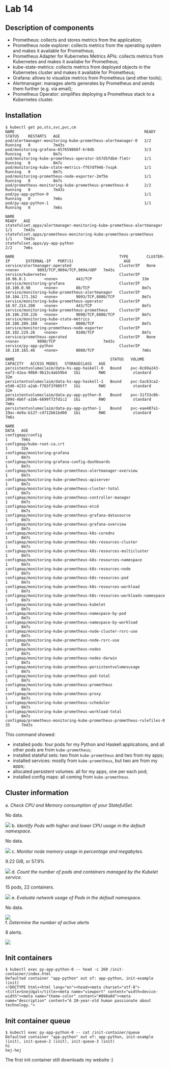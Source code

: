 # Lab 14

## Description of components

- Prometheus: collects and stores metrics from the application;
- Prometheus node explorer: collects metrics from the operating system and makes
  it available for Prometheus;
- Prometheus Adapter for Kubernetes Metrics APIs: collects metrics from
  Kubernetes and makes it availabe for Prometheus;
- kube-state-metrics: collects metrics from deployed objects in the Kubernetes
  cluster and makes it available for Prometheus;
- Grafana: allows to visualize metrics from Prometheus (and other tools);
- Alertmanager: manages alerts generates by Prometheus and sends them further
  (e.g. via email);
- Prometheus Operator: simplifies deploying a Prometheus stack to a Kubernetes
  cluster.

## Installation

```
$ kubectl get po,sts,svc,pvc,cm
NAME                                                         READY   STATUS    RESTARTS   AGE
pod/alertmanager-monitoring-kube-prometheus-alertmanager-0   2/2     Running   0          7m43s
pod/monitoring-grafana-657659866f-kr8db                      3/3     Running   0          8m7s
pod/monitoring-kube-prometheus-operator-b57d5fdb4-flmtr      1/1     Running   0          8m7s
pod/monitoring-kube-state-metrics-ff67df946-7xspk            1/1     Running   0          8m7s
pod/monitoring-prometheus-node-exporter-2mf5m                1/1     Running   0          8m7s
pod/prometheus-monitoring-kube-prometheus-prometheus-0       2/2     Running   0          7m43s
pod/py-app-python-0                                          1/1     Running   0          7m6s
pod/py-app-python-1                                          1/1     Running   0          7m6s

NAME                                                                    READY   AGE
statefulset.apps/alertmanager-monitoring-kube-prometheus-alertmanager   1/1     7m43s
statefulset.apps/prometheus-monitoring-kube-prometheus-prometheus       1/1     7m43s
statefulset.apps/py-app-python                                          2/2     7m6s

NAME                                              TYPE        CLUSTER-IP       EXTERNAL-IP   PORT(S)                      AGE
service/alertmanager-operated                     ClusterIP   None             <none>        9093/TCP,9094/TCP,9094/UDP   7m43s
service/kubernetes                                ClusterIP   10.96.0.1        <none>        443/TCP                      33m
service/monitoring-grafana                        ClusterIP   10.100.0.98      <none>        80/TCP                       8m7s
service/monitoring-kube-prometheus-alertmanager   ClusterIP   10.104.171.162   <none>        9093/TCP,8080/TCP            8m7s
service/monitoring-kube-prometheus-operator       ClusterIP   10.97.214.200    <none>        443/TCP                      8m7s
service/monitoring-kube-prometheus-prometheus     ClusterIP   10.106.250.226   <none>        9090/TCP,8080/TCP            8m7s
service/monitoring-kube-state-metrics             ClusterIP   10.108.209.168   <none>        8080/TCP                     8m7s
service/monitoring-prometheus-node-exporter       ClusterIP   10.102.229.26    <none>        9100/TCP                     8m7s
service/prometheus-operated                       ClusterIP   None             <none>        9090/TCP                     7m43s
service/py-app-python                             ClusterIP   10.110.165.46    <none>        8080/TCP                     7m6s

NAME                                          STATUS   VOLUME                                     CAPACITY   ACCESS MODES   STORAGECLASS   AGE
persistentvolumeclaim/data-hs-app-haskell-0   Bound    pvc-8c69a243-eaf3-41ea-90b0-9b13c4ab59b4   1Gi        RWO            standard       32m
persistentvolumeclaim/data-hs-app-haskell-1   Bound    pvc-5ac63ca2-e5d6-4233-a2ab-f783f3f005f7   1Gi        RWO            standard       32m
persistentvolumeclaim/data-py-app-python-0    Bound    pvc-31f33c0b-209d-4b6f-a1b6-6699f72fd1c2   1Gi        RWO            standard       7m6s
persistentvolumeclaim/data-py-app-python-1    Bound    pvc-eae487a1-19ac-4e9a-b12f-c4712b61bd60   1Gi        RWO            standard       7m6s

NAME                                                                     DATA   AGE
configmap/config                                                         1      7m6s
configmap/kube-root-ca.crt                                               1      32m
configmap/monitoring-grafana                                             1      8m7s
configmap/monitoring-grafana-config-dashboards                           1      8m7s
configmap/monitoring-kube-prometheus-alertmanager-overview               1      8m7s
configmap/monitoring-kube-prometheus-apiserver                           1      8m7s
configmap/monitoring-kube-prometheus-cluster-total                       1      8m7s
configmap/monitoring-kube-prometheus-controller-manager                  1      8m7s
configmap/monitoring-kube-prometheus-etcd                                1      8m7s
configmap/monitoring-kube-prometheus-grafana-datasource                  1      8m7s
configmap/monitoring-kube-prometheus-grafana-overview                    1      8m7s
configmap/monitoring-kube-prometheus-k8s-coredns                         1      8m7s
configmap/monitoring-kube-prometheus-k8s-resources-cluster               1      8m7s
configmap/monitoring-kube-prometheus-k8s-resources-multicluster          1      8m7s
configmap/monitoring-kube-prometheus-k8s-resources-namespace             1      8m7s
configmap/monitoring-kube-prometheus-k8s-resources-node                  1      8m7s
configmap/monitoring-kube-prometheus-k8s-resources-pod                   1      8m7s
configmap/monitoring-kube-prometheus-k8s-resources-workload              1      8m7s
configmap/monitoring-kube-prometheus-k8s-resources-workloads-namespace   1      8m7s
configmap/monitoring-kube-prometheus-kubelet                             1      8m7s
configmap/monitoring-kube-prometheus-namespace-by-pod                    1      8m7s
configmap/monitoring-kube-prometheus-namespace-by-workload               1      8m7s
configmap/monitoring-kube-prometheus-node-cluster-rsrc-use               1      8m7s
configmap/monitoring-kube-prometheus-node-rsrc-use                       1      8m7s
configmap/monitoring-kube-prometheus-nodes                               1      8m7s
configmap/monitoring-kube-prometheus-nodes-darwin                        1      8m7s
configmap/monitoring-kube-prometheus-persistentvolumesusage              1      8m7s
configmap/monitoring-kube-prometheus-pod-total                           1      8m7s
configmap/monitoring-kube-prometheus-prometheus                          1      8m7s
configmap/monitoring-kube-prometheus-proxy                               1      8m7s
configmap/monitoring-kube-prometheus-scheduler                           1      8m7s
configmap/monitoring-kube-prometheus-workload-total                      1      8m7s
configmap/prometheus-monitoring-kube-prometheus-prometheus-rulefiles-0   35     7m43s
```

This command showed:

- installed pods: four pods for my Python and Haskell applications, and all
  other pods are from `kube-prometheus`;
- installed stateful sets: two from `kube-prometheus` and two from my apps;
- installed services: mostly from `kube-prometheus`, but two are from my apps;
- allocated persistent volumes: all for my apps, one per each pod;
- installed config maps: all coming from `kube-prometheus`.

## Cluster information

a. _Check CPU and Memory consumption of your StatefulSet._

   No data.

   ![](./screenshots/statefulset-resources.png)
b. _Identify Pods with higher and lower CPU usage in the default namespace._

   No data.

   ![](./screenshots/pods.png)
c. _Monitor node memory usage in percentage and megabytes._

   9.22 GiB, or 57.9%

   ![](./screenshots/node.png)
d. _Count the number of pods and containers managed by the Kubelet service._

   15 pods, 22 containers.

   ![](./screenshots/kubelet.png)
e. _Evaluate network usage of Pods in the default namespace._

   No data.

   ![](./screenshots/network.png)   
f. _Determine the number of active alerts_

   8 alerts.

   ![](./screenshots/alertmanager.png)

## Init containers

```
$ kubectl exec py-app-python-0 -- head -c 260 /init-container/index.html
Defaulted container "app-python" out of: app-python, init-example (init)
<!DOCTYPE html><html lang="en"><head><meta charset="utf-8"><title>SnejUgal</title><meta name="viewport" content="width=device-width"><meta name="theme-color" content="#090a0d"><meta name="description" content="A 20-year-old human passionate about technology.">
```

## Init container queue

```
$ kubectl exec py-app-python-0 -- cat /init-container/queue
Defaulted container "app-python" out of: app-python, init-example (init), init-queue-2 (init), init-queue-3 (init)
hi
hej-hej
```

The first init container still downloads my website :)

